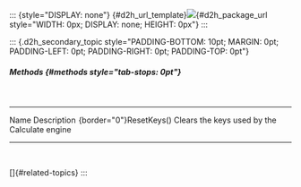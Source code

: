::: {style="DISPLAY: none"}
[](ms-xhelp:///?Id=d2h_url_template){#d2h_url_template}![](!package_url!){#d2h_package_url style="WIDTH: 0px; DISPLAY: none; HEIGHT: 0px"}
:::

::: {.d2h_secondary_topic style="PADDING-BOTTOM: 10pt; MARGIN: 0pt; PADDING-LEFT: 0pt; PADDING-RIGHT: 0pt; PADDING-TOP: 0pt"}
##### Methods {#methods style="tab-stops: 0pt"}

 

  -------------------------------------------------------------------------------- ----------------------------------------------
  Name                                                                             Description
  ![Description: Public method](ImagesExt/image18_36.gif){border="0"}ResetKeys()   Clears the keys used by the Calculate engine
  -------------------------------------------------------------------------------- ----------------------------------------------

 

[]{#related-topics}
:::
